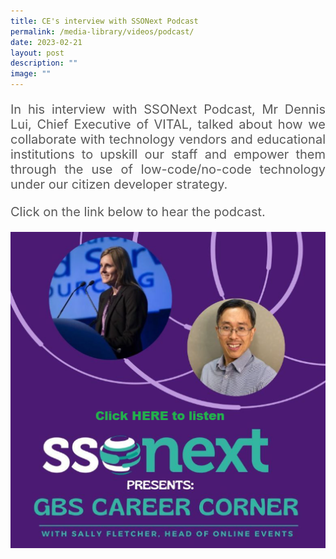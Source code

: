 ```yaml
---
title: CE's interview with SSONext Podcast
permalink: /media-library/videos/podcast/
date: 2023-02-21
layout: post
description: ""
image: ""
---
```

<p style="font-size: 20px;color:#585858;text-align:justify;">In his interview with SSONext Podcast, Mr Dennis Lui, Chief Executive of VITAL, talked about how we collaborate with technology vendors and educational institutions to upskill our staff and empower them through the use of low-code/no-code technology under our citizen developer strategy.</p>

<p style="font-size: 20px;color:#585858;text-align:justify;">Click on the link below to hear the podcast.</p>

<a href="https://ssonetwork.libsyn.com/gbs-careers-corner-dennis-lui-on-the-power-of-collaboration-to-empower-and-upskill-employees"><img src="/images/Media/ssonext.png"></a>